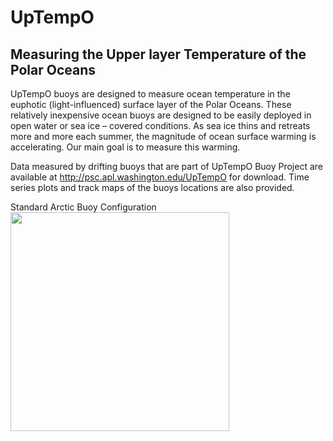 # UpTempO
## Measuring the Upper layer Temperature of the Polar Oceans

UpTempO buoys are designed to measure ocean temperature in the euphotic (light-influenced) 
surface layer of the Polar Oceans. These relatively inexpensive ocean buoys are designed to 
be easily deployed in open water or sea ice – covered conditions. As sea ice thins and retreats 
more and more each summer, the magnitude of ocean surface warming is accelerating. Our main goal 
is to measure this warming.

Data measured by drifting buoys that are part of UpTempO Buoy Project are available at 
http://psc.apl.washington.edu/UpTempO for download. Time series plots and track maps of the buoys
locations are also provided.

Standard Arctic Buoy Configuration
<img src="https://user-images.githubusercontent.com/34384803/151840069-c0f36777-cdd8-4515-a45d-bb0e2bc0df88.gif" width="350">
